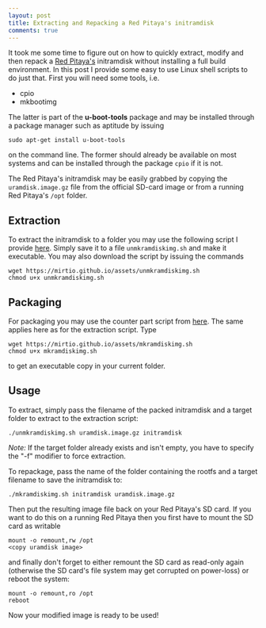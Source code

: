 ```yaml
---
layout: post
title: Extracting and Repacking a Red Pitaya's initramdisk
comments: true
---
```


It took me some time to figure out on how to quickly extract, modify and then repack a [Red Pitaya's][1] initramdisk without installing a full build environment. In this post I provide some easy to use Linux shell scripts to do just that.
First you will need some tools, i.e.

- cpio
- mkbootimg
    
The latter is part of the **u-boot-tools** package and may be installed through a package manager such as aptitude by issuing

    sudo apt-get install u-boot-tools
    
on the command line. The former should already be available on most systems and can be installed through the package `cpio` if it is not.

The Red Pitaya's initramdisk may be easily grabbed by copying the `uramdisk.image.gz` file from the official SD-card image or from a running Red Pitaya's `/opt` folder.

## Extraction

To extract the initramdisk to a folder you may use the following script I provide [here][2]. Simply save it to a file `unmkramdiskimg.sh` and make it executable. You may also download the script by issuing the commands

    wget https://mirtio.github.io/assets/unmkramdiskimg.sh
    chmod u+x unmkramdiskimg.sh

## Packaging

For packaging you may use the counter part script from [here][3]. The same applies here as for the extraction script. Type

    wget https://mirtio.github.io/assets/mkramdiskimg.sh
    chmod u+x mkramdiskimg.sh

to get an executable copy in your current folder.

## Usage

To extract, simply pass the filename of the packed initramdisk and a target folder to extract to the extraction script:

    ./unmkramdiskimg.sh uramdisk.image.gz initramdisk

_Note:_ If the target folder already exists and isn't empty, you have to specify the "-f" modifier to force extraction.

To repackage, pass the name of the folder containing the rootfs and a target filename to save the initramdisk to:

    ./mkramdiskimg.sh initramdisk uramdisk.image.gz

Then put the resulting image file back on your Red Pitaya's SD card. If you want to do this on a running Red Pitaya then you first have to mount the SD card as writable

    mount -o remount,rw /opt
    <copy uramdisk image>

and finally don't forget to either remount the SD card as read-only again (otherwise the SD card's file system may get corrupted on power-loss) or reboot the system:

    mount -o remount,ro /opt
    reboot
   
Now your modified image is ready to be used!

[1]: http://redpitaya.com  "Red Pitaya Website"
[2]: /assets/unmkramdiskimg.sh "Script file for extracting initramdisk images"
[3]: /assets/mkramdiskimg.sh "Script file for packaging initramdisk images"
